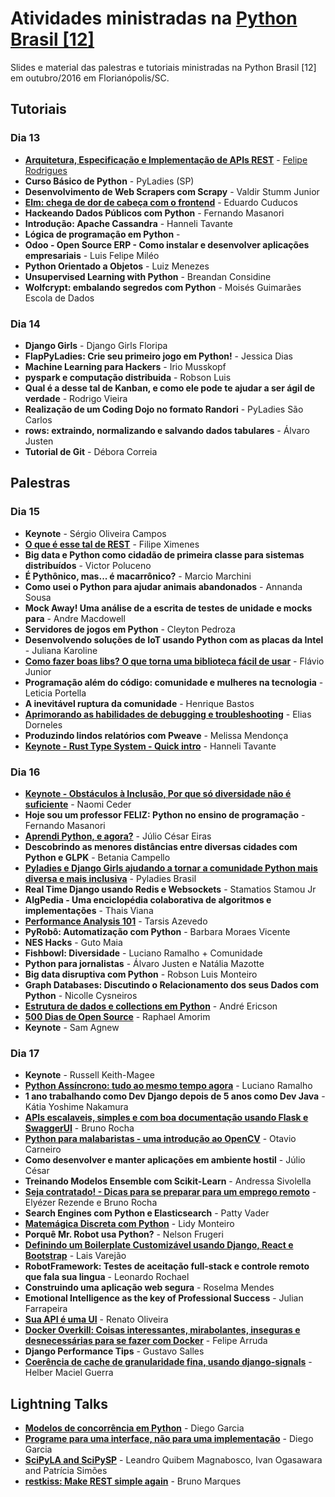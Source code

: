 # Atividades ministradas na [Python Brasil [12]](http://2016.pythonbrasil.org.br)

Slides e material das palestras e tutoriais ministradas na Python Brasil \[12\] em
outubro/2016 em Florianópolis/SC.

## Tutoriais

### Dia 13

- [**Arquitetura, Especificação e Implementação de APIs REST**](arquitetura_de_APIs_REST) - [Felipe Rodrigues](http://felipevr.com)
- **Curso Básico de Python** - PyLadies (SP)
- **Desenvolvimento de Web Scrapers com Scrapy** - Valdir Stumm Junior
- **[Elm: chega de dor de cabeça com o frontend](http://cuducos.me/2016/09/17/porque-elm.html)** - Eduardo Cuducos
- **Hackeando Dados Públicos com Python** - Fernando Masanori
- **Introdução: Apache Cassandra** - Hanneli Tavante
- **Lógica de programação em Python** -
- **Odoo - Open Source ERP - Como instalar e desenvolver aplicações empresariais** - Luis Felipe Miléo
- **Python Orientado a Objetos** - Luiz Menezes
- **Unsupervised Learning with Python** - Breandan Considine
- **Wolfcrypt: embalando segredos com Python** - Moisés Guimarães
Escola de Dados

### Dia 14

- **Django Girls** - Django Girls Floripa
- **FlapPyLadies: Crie seu primeiro jogo em Python!** - Jessica Dias
- **Machine Learning para Hackers** - Irio Musskopf
- **pyspark e computação distribuida** - Robson Luis
- **Qual é a desse tal de Kanban, e como ele pode te ajudar a ser ágil de verdade** - Rodrigo Vieira
- **Realização de um Coding Dojo no formato Randori** - PyLadies São Carlos
- **rows: extraindo, normalizando e salvando dados tabulares** - Álvaro Justen
- **Tutorial de Git** - Débora Correia

## Palestras

### Dia 15

- **Keynote** - Sérgio Oliveira Campos
- **[O que é esse tal de REST](http://www.vinta.com.br/blog/2016/python-brasil12-talks/#rest)** - Filipe Ximenes
- **Big data e Python como cidadão de primeira classe para sistemas distribuídos** - Victor Poluceno
- **É Pythônico, mas... é macarrônico?** - Marcio Marchini
- **Como usei o Python para ajudar animais abandonados** - Annanda Sousa
- **Mock Away! Uma análise de a escrita de testes de unidade e mocks para** - Andre Macdowell
- **Servidores de jogos em Python** - Cleyton Pedroza
- **Desenvolvendo soluções de IoT usando Python com as placas da Intel** - Juliana Karoline
- **[Como fazer boas libs? O que torna uma biblioteca fácil de usar](http://www.vinta.com.br/blog/2016/python-brasil12-talks/#boas-libs)** - Flávio Junior
- **Programação além do código: comunidade e mulheres na tecnologia** - Leticia Portella
- **A inevitável ruptura da comunidade** - Henrique Bastos
- **[Aprimorando as habilidades de debugging e troubleshooting](https://speakerdeck.com/eliasdorneles/aprimorando-as-habilidades-de-debugging-e-troubleshooting)** - Elias Dorneles
- **Produzindo lindos relatórios com Pweave** - Melissa Mendonça
- **[Keynote - Rust Type System - Quick intro](http://slides.com/hannelitavante-hannelita/rust-type-system-pybr12#/)** - Hanneli Tavante

### Dia 16

- **[Keynote - Obstáculos à Inclusão, Por que só diversidade não é suficiente](https://docs.google.com/presentation/d/1L4nqmPQl8NEoh3LnKXN-8qQ1vHfcQgfLB9xKqB4KM38/edit#slide=id.p)** - Naomi Ceder
- **Hoje sou um professor FELIZ: Python no ensino de programação** - Fernando Masanori
- **[Aprendi Python, e agora?](aprendi_python_e_agora)** - Júlio César Eiras
- **Descobrindo as menores distâncias entre diversas cidades com Python e GLPK** - Betania Campello
- **[Pyladies e Django Girls ajudando a tornar a comunidade Python mais diversa e mais inclusiva](pyladies_e_django_girls)** - Pyladies Brasil
- **Real Time Django usando Redis e Websockets** - Stamatios Stamou Jr
- **AlgPedia - Uma enciclopédia colaborativa de algoritmos e implementações** - Thais Viana
- **[Performance Analysis 101](performance_analysis_101)** - Tarsis Azevedo
- **PyRobô: Automatização com Python** - Barbara Moraes Vicente
- **NES Hacks** - Guto Maia
- **Fishbowl: Diversidade** - Luciano Ramalho + Comunidade
- **Python para jornalistas** - Álvaro Justen e Natália Mazotte
- **Big data disruptiva com Python** - Robson Luis Monteiro
- **Graph Databases: Discutindo o Relacionamento dos seus Dados com Python** - Nicolle Cysneiros
- **[Estrutura de dados e collections em Python](http://www.vinta.com.br/blog/2016/python-brasil12-talks/#estrutura-de-dados)** - André Ericson
- **[500 Dias de Open Source](500_dias_de_open_source)** - Raphael Amorim
- **Keynote** - Sam Agnew

### Dia 17

- **Keynote** - Russell Keith-Magee
- **[Python Assíncrono: tudo ao mesmo tempo agora](tudo_ao_mesmo_tempo_python_assincrono)** - Luciano Ramalho
- **1 ano trabalhando como Dev Django depois de 5 anos como Dev Java** - Kátia Yoshime Nakamura
- **[APIs escalaveis, simples e com boa documentação usando Flask e SwaggerUI](api_front_end_com_flask_e_swagger)** - Bruno Rocha
- **[Python para malabaristas - uma introdução ao OpenCV](python_para_malabaristas)** - Otavio Carneiro
- **Como desenvolver e manter aplicações em ambiente hostil** - Júlio César
- **Treinando Modelos Ensemble com Scikit-Learn** - Andressa Sivolella
- **[Seja contratado! - Dicas para se preparar para um emprego remoto](trabalho_remoto)** - Elyézer Rezende e Bruno Rocha
- **Search Engines com Python e Elasticsearch** - Patty Vader
- **[Matemágica Discreta com Python](https://speakerdeck.com/lidymonteiro/python-brasil-12-matemagica-discreta-com-python)** - Lidy Monteiro
- **Porquê Mr. Robot usa Python?** - Nelson Frugeri
- **[Definindo um Boilerplate Customizável usando Django, React e Bootstrap](http://www.vinta.com.br/blog/2016/python-brasil12-talks/#boilerplate)** - Lais Varejão
- **RobotFramework: Testes de aceitação full-stack e controle remoto que fala sua lingua** - Leonardo Rochael
- **Construindo uma aplicação web segura** - Roselma Mendes
- **Emotional Intelligence as the key of Professional Success** - Julian Farrapeira
- **[Sua API é uma UI](sua_api_e_uma_ui)** - Renato Oliveira
- **[Docker Overkill: Coisas interessantes, mirabolantes, inseguras e desnecessárias para se fazer com Docker](docker_overkill)** - Felipe Arruda
- **Django Performance Tips** - Gustavo Salles
- **[Coerência de cache de granularidade fina, usando django-signals](coerencia_de_cache)** - Helber Maciel Guerra

## Lightning Talks

- **[Modelos de concorrência em Python](https://speakerdeck.com/drgarcia1986/modelos-de-concorrencia-em-python)** - Diego Garcia
- **[Programe para uma interface, não para uma implementação](https://speakerdeck.com/drgarcia1986/programe-para-uma-interface-nao-para-uma-implementacao)** - Diego Garcia
- **[SciPyLA and SciPySP](https://speakerdeck.com/leandroqm/lightning-talk-at-python-brasil-12)** - Leandro Quibem Magnabosco, Ivan Ogasawara and Patrícia Simões
- **[restkiss: Make REST simple again](https://speakerdeck.com/elsaico/restkiss-make-rest-simple-again)** - Bruno Marques
